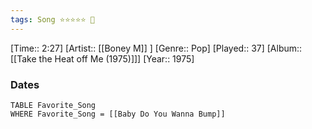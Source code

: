 ```yaml
---
tags: Song ⭐⭐⭐⭐⭐ 💛
---
```

[Time:: 2:27]
[Artist:: [[Boney M]] ]
[Genre:: Pop]
[Played:: 37]
[Album:: [[Take the Heat off Me (1975)]]]
[Year:: 1975]
### Dates
````dataview
TABLE Favorite_Song
WHERE Favorite_Song = [[Baby Do You Wanna Bump]]
````